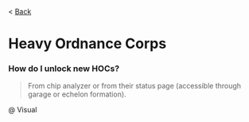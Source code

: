 < [Back](/GFL/mainpage)

# Heavy Ordnance Corps

### How do I unlock new HOCs?

> From chip analyzer or from their status page (accessible through garage or echelon formation).

@ Visual